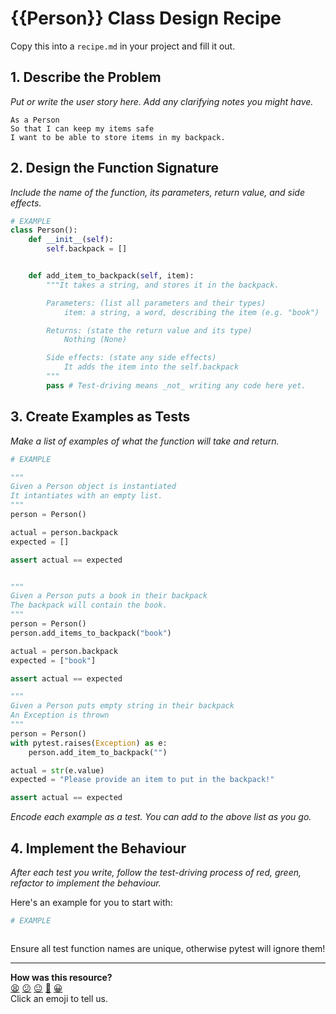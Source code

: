 # {{Person}} Class Design Recipe

Copy this into a `recipe.md` in your project and fill it out.

## 1. Describe the Problem

_Put or write the user story here. Add any clarifying notes you might have._
```
As a Person
So that I can keep my items safe
I want to be able to store items in my backpack.
```

## 2. Design the Function Signature

_Include the name of the function, its parameters, return value, and side effects._

```python
# EXAMPLE
class Person():
    def __init__(self):
        self.backpack = []


    def add_item_to_backpack(self, item):
        """It takes a string, and stores it in the backpack.

        Parameters: (list all parameters and their types)
            item: a string, a word, describing the item (e.g. "book")

        Returns: (state the return value and its type)
            Nothing (None)

        Side effects: (state any side effects)
            It adds the item into the self.backpack
        """
        pass # Test-driving means _not_ writing any code here yet.
```

## 3. Create Examples as Tests

_Make a list of examples of what the function will take and return._

```python
# EXAMPLE

"""
Given a Person object is instantiated
It intantiates with an empty list.
"""
person = Person()

actual = person.backpack
expected = []

assert actual == expected


"""
Given a Person puts a book in their backpack
The backpack will contain the book.
"""
person = Person()
person.add_items_to_backpack("book")

actual = person.backpack
expected = ["book"]

assert actual == expected

"""
Given a Person puts empty string in their backpack
An Exception is thrown
"""
person = Person()
with pytest.raises(Exception) as e:
    person.add_item_to_backpack("")

actual = str(e.value)
expected = "Please provide an item to put in the backpack!"

assert actual == expected
```

_Encode each example as a test. You can add to the above list as you go._

## 4. Implement the Behaviour

_After each test you write, follow the test-driving process of red, green, refactor to implement the behaviour._

Here's an example for you to start with:

```python
# EXAMPLE



```

Ensure all test function names are unique, otherwise pytest will ignore them!


<!-- BEGIN GENERATED SECTION DO NOT EDIT -->

---

**How was this resource?**  
[😫](https://airtable.com/shrUJ3t7KLMqVRFKR?prefill_Repository=makersacademy%2Fgolden-square-in-python&prefill_File=resources%2Fsingle_function_recipe_template.md&prefill_Sentiment=😫) [😕](https://airtable.com/shrUJ3t7KLMqVRFKR?prefill_Repository=makersacademy%2Fgolden-square-in-python&prefill_File=resources%2Fsingle_function_recipe_template.md&prefill_Sentiment=😕) [😐](https://airtable.com/shrUJ3t7KLMqVRFKR?prefill_Repository=makersacademy%2Fgolden-square-in-python&prefill_File=resources%2Fsingle_function_recipe_template.md&prefill_Sentiment=😐) [🙂](https://airtable.com/shrUJ3t7KLMqVRFKR?prefill_Repository=makersacademy%2Fgolden-square-in-python&prefill_File=resources%2Fsingle_function_recipe_template.md&prefill_Sentiment=🙂) [😀](https://airtable.com/shrUJ3t7KLMqVRFKR?prefill_Repository=makersacademy%2Fgolden-square-in-python&prefill_File=resources%2Fsingle_function_recipe_template.md&prefill_Sentiment=😀)  
Click an emoji to tell us.

<!-- END GENERATED SECTION DO NOT EDIT -->
